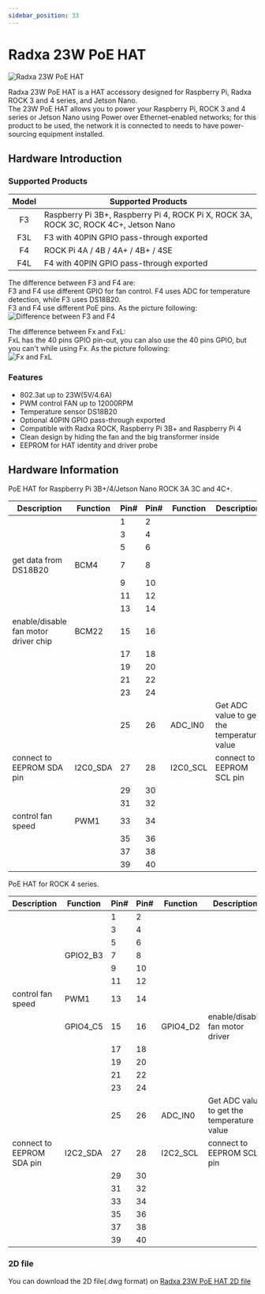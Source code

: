 ```yaml
---
sidebar_position: 33
---
```


# Radxa 23W PoE HAT

![Radxa 23W PoE HAT](/img/accessories/poe-hat/23w-poe.webp)

Radxa 23W PoE HAT is a HAT accessory designed for Raspberry Pi, Radxa ROCK 3 and 4 series, and Jetson Nano.  
The 23W PoE HAT allows you to power your Raspberry Pi, ROCK 3 and 4 series or Jetson Nano using Power over Ethernet–enabled networks;
for this product to be used, the network it is connected to needs to have power-sourcing equipment installed.

## Hardware Introduction

### Supported Products

| Model | Supported Products                                                                   |
| :---: | ------------------------------------------------------------------------------------ |
|  F3   | Raspberry Pi 3B+, Raspberry Pi 4, ROCK Pi X, ROCK 3A, ROCK 3C, ROCK 4C+, Jetson Nano |
|  F3L  | F3 with 40PIN GPIO pass-through exported                                             |
|  F4   | ROCK Pi 4A / 4B / 4A+ / 4B+ / 4SE                                                    |
|  F4L  | F4 with 40PIN GPIO pass-through exported                                             |

The difference between F3 and F4 are:  
F3 and F4 use different GPIO for fan control. F4 uses ADC for temperature detection, while F3 uses DS18B20.  
F3 and F4 use different PoE pins. As the picture following:  
![Difference between F3 and F4](/img/accessories/poe-hat/23w-poe-f3f4.webp)

The difference between Fx and FxL:  
FxL has the 40 pins GPIO pin-out, you can also use the 40 pins GPIO, but you can't while using Fx. As the picture following:  
![Fx and FxL](/img/accessories/poe-hat/23w-poe-l.webp)

### Features

- 802.3at up to 23W(5V/4.6A)
- PWM control FAN up to 12000RPM
- Temperature sensor DS18B20
- Optional 40PIN GPIO pass-through exported
- Compatible with Radxa ROCK, Raspberry Pi 3B+ and Raspberry Pi 4
- Clean design by hiding the fan and the big transformer inside
- EEPROM for HAT identity and driver probe

## Hardware Information

<Tabs queryString="model">
<TabItem value="f3" label="F3/F3L Pinout">

PoE HAT for Raspberry Pi 3B+/4/Jetson Nano ROCK 3A 3C and 4C+.

<div className='gpio_style'>

| Description                          | Function | Pin# | Pin# | Function | Description                                |
| ------------------------------------ | -------- | ---- | ---- | -------- | ------------------------------------------ |
|                                      |          | 1    | 2    |          |                                            |
|                                      |          | 3    | 4    |          |                                            |
|                                      |          | 5    | 6    |          |                                            |
| get data from DS18B20                | BCM4     | 7    | 8    |          |                                            |
|                                      |          | 9    | 10   |          |                                            |
|                                      |          | 11   | 12   |          |                                            |
|                                      |          | 13   | 14   |          |                                            |
| enable/disable fan motor driver chip | BCM22    | 15   | 16   |          |                                            |
|                                      |          | 17   | 18   |          |                                            |
|                                      |          | 19   | 20   |          |                                            |
|                                      |          | 21   | 22   |          |                                            |
|                                      |          | 23   | 24   |          |                                            |
|                                      |          | 25   | 26   | ADC_IN0  | Get ADC value to get the temperature value |
| connect to EEPROM SDA pin            | I2C0_SDA | 27   | 28   | I2C0_SCL | connect to EEPROM SCL pin                  |
|                                      |          | 29   | 30   |          |                                            |
|                                      |          | 31   | 32   |          |                                            |
| control fan speed                    | PWM1     | 33   | 34   |          |                                            |
|                                      |          | 35   | 36   |          |                                            |
|                                      |          | 37   | 38   |          |                                            |
|                                      |          | 39   | 40   |          |                                            |

</div>

</TabItem>

<TabItem value="f4" label="F4/F4L Pinout">

PoE HAT for ROCK 4 series.

<div className='gpio_style'>

| Description               | Function | Pin# | Pin# | Function | Description                                |
| ------------------------- | -------- | ---- | ---- | -------- | ------------------------------------------ |
|                           |          | 1    | 2    |          |                                            |
|                           |          | 3    | 4    |          |                                            |
|                           |          | 5    | 6    |          |                                            |
|                           | GPIO2_B3 | 7    | 8    |          |                                            |
|                           |          | 9    | 10   |          |                                            |
|                           |          | 11   | 12   |          |                                            |
| control fan speed         | PWM1     | 13   | 14   |          |                                            |
|                           | GPIO4_C5 | 15   | 16   | GPIO4_D2 | enable/disable fan motor driver            |
|                           |          | 17   | 18   |          |                                            |
|                           |          | 19   | 20   |          |                                            |
|                           |          | 21   | 22   |          |                                            |
|                           |          | 23   | 24   |          |                                            |
|                           |          | 25   | 26   | ADC_IN0  | Get ADC value to get the temperature value |
| connect to EEPROM SDA pin | I2C2_SDA | 27   | 28   | I2C2_SCL | connect to EEPROM SCL pin                  |
|                           |          | 29   | 30   |          |                                            |
|                           |          | 31   | 32   |          |                                            |
|                           |          | 33   | 34   |          |                                            |
|                           |          | 35   | 36   |          |                                            |
|                           |          | 37   | 38   |          |                                            |
|                           |          | 39   | 40   |          |                                            |

</div>

</TabItem>
</Tabs>

### 2D file

You can download the 2D file(.dwg format) on [Radxa 23W PoE HAT 2D file](https://dl.radxa.com/accessories/poe-hat/rockpi_poe_hat_V1.2_20190521.dwg)
